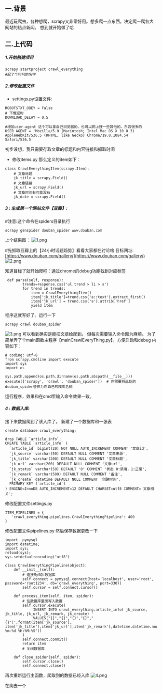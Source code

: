 ## 一.背景
最近玩爬虫，各种想爬，scrapy又非常好用。想多爬一点东西，决定爬一爬各大网站的热点新闻。
想到就开始做了哈
## 二.上代码
##### 1.开始搭建项目
```
scrapy startproject crawl_everything  
#起了个叼叼的名字
```
##### 2.修改配置文件
* settings.py设置文件:
```
ROBOTSTXT_OBEY = False
# 下载延时
DOWNLOAD_DELAY = 0.5

#增加user-agent 这个可以拿自己浏览器的。也可以网上搜一些其他的。东西很多的
USER_AGENT = 'Mozilla/5.0 (Macintosh; Intel Mac OS X 10_8_3) AppleWebKit/536.5 (KHTML, like Gecko) Chrome/19.0.1084.54 Safari/536.5'

```
初步设想，我只需要存取文章的标题和内容链接和抓取时间
* 修改items.py
那么定义的item如下：
```
class CrawlEverythingItem(scrapy.Item):
    # 文章标题
    jk_title = scrapy.Field()
    # 文章链接
    jk_url = scrapy.Field()
    # 文章时间有可能没有
    jk_date = scrapy.Field()
``````

##### 3 : 生成第一个网站文件【豆瓣】:
#注意:这个命令在spiders目录执行
```
scrapy genspider douban_spider www.douban.com
```
上个结果图：
![1.png](https://img.hacpai.com/file/2019/09/1-be122b0d.png)

#先抓取豆瓣上的【24小时话题趋势】看看大家都在讨论啥
目标网址:[https://www.douban.com/gallery/](https://www.douban.com/gallery/)
![2.png](https://img.hacpai.com/file/2019/09/2-33b49367.png)

知道目标了就开始爬吧：通过chrome的debug功能找到对应标签
```
 def parse(self, response):
        trends=response.css('ul.trend > li > a')
        for trend in trends:
            item = CrawlEverythingItem()
            item['jk_title']=trend.css('a::text').extract_first()
            item['jk_url'] = trend.css('a').attrib['href']
            yield item
```
程序这就写好了。运行一下
```
scrapy crawl douban_spider

```
![3.png](https://img.hacpai.com/file/2019/09/3-cee4064f.png)
可以看到确实是能把文章给爬到。
但每次需要输入命令颇为麻烦。
为了简单弄了个main函数主程序【mainCrawlEveryThing.py】，方便启动和debug
内容如下：
```
# coding: utf-8
from scrapy.cmdline import execute
import sys
import os

sys.path.append(os.path.dirname(os.path.abspath(__file__)))
execute(['scrapy', 'crawl', 'douban_spider'])  # 你需要将此处的douban_spider替换为你自己的爬虫名称
```
运行程序，效果和在cmd里输入命令效果一致。


##### 4 : 数据入库:
接下来数据爬到了该入库了。
新建了一个数据库和一张表
```
create database crawl_everything;

drop TABLE `article_info`;
CREATE TABLE `article_info` (
  `article_id` bigint(20) NOT NULL AUTO_INCREMENT COMMENT '文章id',
  `jk_source` varchar(50) DEFAULT NULL COMMENT '文章来源',
  `jk_title` varchar(200) DEFAULT NULL COMMENT '文章标题',
  `jk_url` varchar(200) DEFAULT NULL COMMENT '文章url',
  `jk_status` varchar(50) DEFAULT '0' COMMENT '状态 0:禁用，1:正常',
  `jk_remark` varchar(500) DEFAULT NULL COMMENT '备注',
  `jk_create` datetime DEFAULT NULL COMMENT '创建时间',
  PRIMARY KEY (`article_id`)
) ENGINE=InnoDB AUTO_INCREMENT=12 DEFAULT CHARSET=utf8 COMMENT='文章相关';

```
修改配置文件settings.py
```
ITEM_PIPELINES = {
   'crawl_everything.pipelines.CrawlEverythingPipeline': 400
}
```
修改配置文件pipelines.py
然后保存数据更改一下
```
import  pymysql
import datetime;
import sys;
reload(sys);
sys.setdefaultencoding("utf8")

class CrawlEverythingPipeline(object):
    def __init__(self):
        # 连接MySQL数据库
        self.connect = pymysql.connect(host='localhost', user='root', password='root1234', db='crawl_everything', port=3307)
        self.cursor = self.connect.cursor()

    def process_item(self, item, spider):
        # 往数据库里面写入数据
        self.cursor.execute(
            'INSERT INTO crawl_everything.article_info( jk_source, jk_title, jk_url, jk_remark, jk_create) '
            'VALUES("{}","{}","{}","{}","{}")'.format(item['jk_source'], item['jk_title'],item['jk_url'],item['jk_remark'],datetime.datetime.now().strftime("%Y-%m-%d %H:%M:%S"))
        )
        self.connect.commit()
        return item
        # 关闭数据库

    def close_spider(self, spider):
        self.cursor.close()
        self.connect.close()
``````
再次重新运行主函数，爬取到的数据已经入库
![4.png](https://img.hacpai.com/file/2019/09/4-986667d6.png)

在爬去一个
